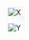 ![X]([http://url/to/img.png](https://raw.githubusercontent.com/dabm-git/dragonfly3d/main/Input%20Shaper/shaper_calibrate_x.png))


![Y]([http://url/to/img.png](https://raw.githubusercontent.com/dabm-git/dragonfly3d/main/Input%20Shaper/shaper_calibrate_y.png))
